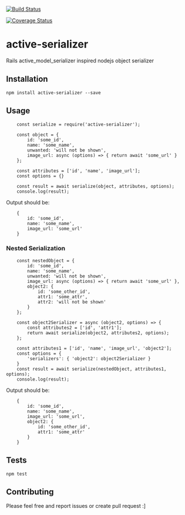 [![Build Status](https://travis-ci.org/billykong/active-serializer.svg?branch=master)](https://travis-ci.org/billykong/active-serializer)

[![Coverage Status](https://coveralls.io/repos/github/billykong/active-serializer/badge.svg?branch=master)](https://coveralls.io/github/billykong/active-serializer?branch=master)

# active-serializer
Rails active_model_serializer inspired nodejs object serializer

## Installation

  `npm install active-serializer --save`

## Usage
```
    const serialize = require('active-serializer');

    const object = { 
        id: 'some_id', 
        name: 'some_name', 
        unwanted: 'will not be shown',
        image_url: async (options) => { return await 'some_url' }
    };

    const attributes = ['id', 'name', 'image_url'];
    const options = {}

    const result = await serialize(object, attributes, options);
    console.log(result);
```
  Output should be: 
```
    { 
        id: 'some_id', 
        name: 'some_name', 
        image_url: 'some_url'
    }
```

### Nested Serialization
```
    const nestedObject = { 
        id: 'some_id', 
        name: 'some_name', 
        unwanted: 'will not be shown',
        image_url: async (options) => { return await 'some_url' },
        object2: {
            id: 'some_other_id',
            attr1: 'some_attr',
            attr2: 'will not be shown'
        }
    };
    
    const object2Serializer = async (object2, options) => {
        const attributes2 = ['id', 'attr1'];
        return await serialize(object2, attributes2, options);
    };

    const attributes1 = ['id', 'name', 'image_url', 'object2'];
    const options = { 
        'serializers': { 'object2': object2Serializer }
    }
    const result = await serialize(nestedObject, attributes1, options);
    console.log(result);
```
  Output should be: 
```
    { 
        id: 'some_id', 
        name: 'some_name', 
        image_url: 'some_url',
        object2: {
            id: 'some_other_id',
            attr1: 'some_attr'
        }
    }
```


## Tests

  `npm test`

## Contributing
Please feel free and report issues or create pull request :]
